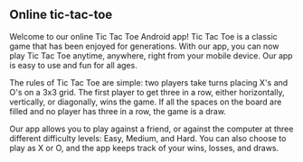## Online tic-tac-toe

Welcome to our online Tic Tac Toe Android app! Tic Tac Toe is a classic game that has been enjoyed for generations. With our app, you can now play Tic Tac Toe anytime, anywhere, right from your mobile device. Our app is easy to use and fun for all ages.

The rules of Tic Tac Toe are simple: two players take turns placing X's and O's on a 3x3 grid. The first player to get three in a row, either horizontally, vertically, or diagonally, wins the game. If all the spaces on the board are filled and no player has three in a row, the game is a draw.

Our app allows you to play against a friend, or against the computer at three different difficulty levels: Easy, Medium, and Hard. You can also choose to play as X or O, and the app keeps track of your wins, losses, and draws.

